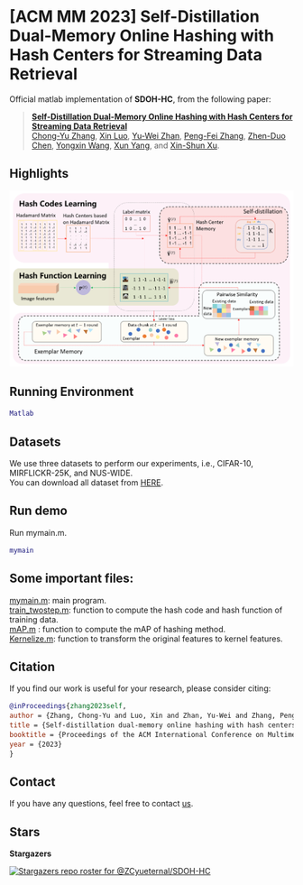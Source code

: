 # [ACM MM 2023] Self-Distillation Dual-Memory Online Hashing with Hash Centers for Streaming Data Retrieval

Official matlab implementation of **SDOH-HC**, from the following paper:
> [**Self-Distillation Dual-Memory Online Hashing with Hash Centers for Streaming Data Retrieval**](https://github.com/ZCyueternal/SDOH-HC) <br>
> [Chong-Yu Zhang](https://scholar.google.com.hk/citations?hl=en&user=OsbUzCMAAAAJ), [Xin Luo](https://scholar.google.com.hk/citations?hl=en&user=ZaCsoy0AAAAJ), [Yu-Wei Zhan](https://scholar.google.com.hk/citations?user=iM_-4-sAAAAJ&hl=en&oi=sra), [Peng-Fei Zhang](https://scholar.google.com.hk/citations?hl=en&user=KTnEPf8AAAAJ), [Zhen-Duo Chen](https://scholar.google.com.hk/citations?user=v28-0D0AAAAJ&hl=en&oi=sra), [Yongxin Wang](https://scholar.google.com.hk/citations?user=0SnREAQAAAAJ&hl=en&oi=sra), [Xun Yang](https://scholar.google.com.hk/citations?user=ro8lzsUAAAAJ&hl=en&oi=ao), and [Xin-Shun Xu](https://scholar.google.com.hk/citations?user=ICzwFaIAAAAJ&hl=en&oi=ao). 

## Highlights
![framework_of_SDOH-HC](./docs/mm_2023_framework.png)
## Running Environment
```matlab
Matlab
```

## Datasets
We use three datasets to perform our experiments, i.e., CIFAR-10, MIRFLICKR-25K, and NUS-WIDE. 
<br>
You can download all dataset from [HERE](https://pan.baidu.com/s/1BXnhm00jKEveCcZCN4ixsg?pwd=0408). 


## Run demo

Run mymain.m.

```matlab
mymain
```

## Some important files:
[mymain.m](./mymain.m): main program.  
[train_twostep.m](train_twostep.m): function to compute the hash code and hash function of training data.    
[mAP.m](mAP.m) : function to compute the mAP of hashing method.  
[Kernelize.m](Kernelize.m): function to transform the original features to kernel features.  


## Citation
If you find our work is useful for your research, please consider citing:

```bibtex
@inProceedings{zhang2023self,
author = {Zhang, Chong-Yu and Luo, Xin and Zhan, Yu-Wei and Zhang, Peng-Fei and Chen, Zhen-Duo and Wang Yongxin and Yang, Xun and Xu, Xin-Shun},
title = {Self-distillation dual-memory online hashing with hash centers for streaming data retrieval},
booktitle = {Proceedings of the ACM International Conference on Multimedia},
year = {2023}
}
```

## Contact
If you have any questions, feel free to contact [us](mailto:zhangchongyu22@gmail.com?subject=[Github%20Problems%20SDOH-HC]).


## Stars
**Stargazers**

[![Stargazers repo roster for @ZCyueternal/SDOH-HC](https://reporoster.com/stars/ZCyueternal/SDOH-HC)](https://github.com/ZCyueternal/SDOH-HC/stargazers)
